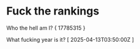 # Fuck the rankings

Who the hell am I?
{ 17785315 }

What fucking year is it?
[ 2025-04-13T03:50:00Z ]
